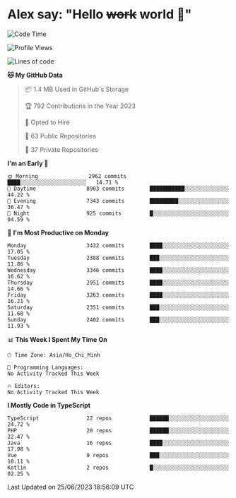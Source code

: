 # Alex say: "Hello ~~work~~ world 🐾"

<!--START_SECTION:waka-->
![Code Time](http://img.shields.io/badge/Code%20Time-839%20hrs%205%20mins-blue)

![Profile Views](http://img.shields.io/badge/Profile%20Views-0-blue)

![Lines of code](https://img.shields.io/badge/From%20Hello%20World%20I%27ve%20Written-41.0%20million%20lines%20of%20code-blue)

**🐱 My GitHub Data** 

> 📦 1.4 MB Used in GitHub's Storage 
 > 
> 🏆 792 Contributions in the Year 2023
 > 
> 💼 Opted to Hire
 > 
> 📜 63 Public Repositories 
 > 
> 🔑 37 Private Repositories 
 > 
**I'm an Early 🐤** 

```text
🌞 Morning                2962 commits        ████░░░░░░░░░░░░░░░░░░░░░   14.71 % 
🌆 Daytime                8903 commits        ███████████░░░░░░░░░░░░░░   44.22 % 
🌃 Evening                7343 commits        █████████░░░░░░░░░░░░░░░░   36.47 % 
🌙 Night                  925 commits         █░░░░░░░░░░░░░░░░░░░░░░░░   04.59 % 
```
📅 **I'm Most Productive on Monday** 

```text
Monday                   3432 commits        ████░░░░░░░░░░░░░░░░░░░░░   17.05 % 
Tuesday                  2388 commits        ███░░░░░░░░░░░░░░░░░░░░░░   11.86 % 
Wednesday                3346 commits        ████░░░░░░░░░░░░░░░░░░░░░   16.62 % 
Thursday                 2951 commits        ████░░░░░░░░░░░░░░░░░░░░░   14.66 % 
Friday                   3263 commits        ████░░░░░░░░░░░░░░░░░░░░░   16.21 % 
Saturday                 2351 commits        ███░░░░░░░░░░░░░░░░░░░░░░   11.68 % 
Sunday                   2402 commits        ███░░░░░░░░░░░░░░░░░░░░░░   11.93 % 
```


📊 **This Week I Spent My Time On** 

```text
🕑︎ Time Zone: Asia/Ho_Chi_Minh

💬 Programming Languages: 
No Activity Tracked This Week

🔥 Editors: 
No Activity Tracked This Week
```

**I Mostly Code in TypeScript** 

```text
TypeScript               22 repos            ██████░░░░░░░░░░░░░░░░░░░   24.72 % 
PHP                      20 repos            ██████░░░░░░░░░░░░░░░░░░░   22.47 % 
Java                     16 repos            ████░░░░░░░░░░░░░░░░░░░░░   17.98 % 
Vue                      9 repos             ███░░░░░░░░░░░░░░░░░░░░░░   10.11 % 
Kotlin                   2 repos             █░░░░░░░░░░░░░░░░░░░░░░░░   02.25 % 
```




 Last Updated on 25/06/2023 18:56:09 UTC
<!--END_SECTION:waka-->

